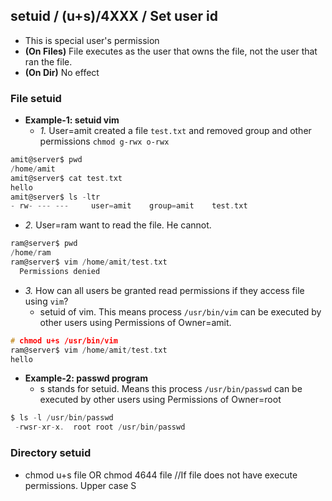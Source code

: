 ## setuid / (u+s)/4XXX / Set user id
- This is special user's permission
- **(On Files)** File executes as the user that owns the file, not the user that ran the file. 
- **(On Dir)** No effect

### File setuid
- **Example-1: setuid vim**
  - *1.* User=amit created a file `test.txt` and removed group and other permissions `chmod g-rwx o-rwx`
```c
amit@server$ pwd
/home/amit
amit@server$ cat test.txt
hello
amit@server$ ls -ltr
- rw- --- ---     user=amit    group=amit    test.txt
```
  - *2.* User=ram want to read the file. He cannot.
```c
ram@server$ pwd
/home/ram
ram@server$ vim /home/amit/test.txt
  Permissions denied
```
  - *3.* How can all users be granted read permissions if they access file using `vim`? 
    - setuid of vim. This means process `/usr/bin/vim` can be executed by other users using Permissions of Owner=amit.
```c
# chmod u+s /usr/bin/vim
ram@server$ vim /home/amit/test.txt
hello
```
- **Example-2: passwd program**
  - s stands for setuid. Means this process `/usr/bin/passwd` can be executed by other users using Permissions of Owner=root
```c
$ ls -l /usr/bin/passwd
 -rwsr-xr-x.  root root /usr/bin/passwd
``` 

### Directory setuid
- chmod u+s file    OR    chmod 4644 file         //If file does not have execute permissions. Upper case S
